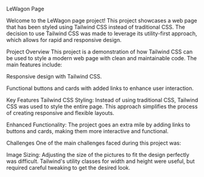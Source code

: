 

LeWagon Page

Welcome to the LeWagon page project! This project showcases a web page that has been styled using Tailwind CSS instead of traditional CSS. The decision to use Tailwind CSS was made to leverage its utility-first approach, which allows for rapid and responsive design.

Project Overview
This project is a demonstration of how Tailwind CSS can be used to style a modern web page with clean and maintainable code. The main features include:

Responsive design with Tailwind CSS.

Functional buttons and cards with added links to enhance user interaction.

Key Features
Tailwind CSS Styling: Instead of using traditional CSS, Tailwind CSS was used to style the entire page. This approach simplifies the process of creating responsive and flexible layouts.

Enhanced Functionality: The project goes an extra mile by adding links to buttons and cards, making them more interactive and functional.

Challenges
One of the main challenges faced during this project was:

Image Sizing: Adjusting the size of the pictures to fit the design perfectly was difficult. Tailwind's utility classes for width and height were useful, but required careful tweaking to get the desired look.
